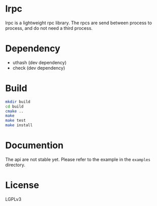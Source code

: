 # lrpc

lrpc is a lightweight rpc library. The rpcs are send between process to process, and do not need a third process.

# Dependency
- uthash  (dev dependency)
- check (dev dependency)

# Build
```bash
mkdir build
cd build
cmake ..
make
make test
make install
```

# Documention
The api are not stable yet. Please refer to the example in the `examples` directory.

# License
LGPLv3